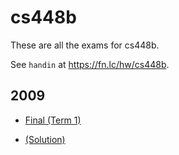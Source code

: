 # cs448b

These are all the exams for cs448b.

See `handin` at https://fn.lc/hw/cs448b.



## 2009


* [Final (Term 1)](/static/exams/cs448b/2009/cs448b-2009-t1-final.pdf)

* [(Solution)](/static/exams/cs448b/2009/cs448b-2009-t1-final-solution.pdf)


